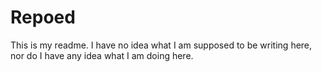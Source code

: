 Repoed
======


This is my readme. I have no idea what I am supposed to be writing here, nor do I have any idea what I am doing here.
